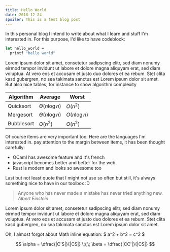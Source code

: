```yaml
---
title: Hello World
date: 2018-12-24
spoiler: This is a test blog post
---
```


In this personal blog I intend to write about what I learn and stuff I'm interested in.
For this purpose, I'd like to have codeblock:

```ocaml
let hello_world =
  printf "hello world"
```

Lorem ipsum dolor sit amet, consetetur sadipscing elitr, sed diam nonumy eirmod
tempor invidunt ut labore et dolore magna aliquyam erat, sed diam voluptua. At
vero eos et accusam et justo duo dolores et ea rebum. Stet clita kasd gubergren,
no sea takimata sanctus est Lorem ipsum dolor sit amet.
But also nice tables, for instance to show algorithm complexity

| Algorithm  | Average             | Worst          |
|------------|---------------------|----------------|
| Quicksort  | $\Theta(n \log{n})$ | $O(n^2)$       |
| Mergesort  | $\Theta(n \log{n})$ | $O(n \log{n})$ |
| Bubblesort | $\Theta(n^2)$       | $O(n^2)$      |

Of course items are very important too. Here are the languages I'm interested in. pay attention to the margin between items, it has been thought carefully:

- OCaml has awesome feature and it's french
- javascript becomes better and better for the web
- Rust is modern and looks so awesome too

Last but not least quote that I might not use so often but still, it's always something nice to have in our toolbox :D

> Anyone who has never made a mistake has never tried anything new.
> <cite>Albert Einstein</cite>

Lorem ipsum dolor sit amet, consetetur sadipscing elitr, sed diam nonumy eirmod
tempor invidunt ut labore et dolore magna aliquyam erat, sed diam voluptua. At
vero eos et accusam et justo duo dolores et ea rebum. Stet clita kasd gubergren,
no sea takimata sanctus est Lorem ipsum dolor sit amet.

Oh, I almost forgot about Math inline equation: $ a^2 + b^2 = c^2 $

$$
\alpha = \dfrac{|C'S|}{|CS|} \;\;\; \beta = \dfrac{|CC'|}{|CS|}
$$
